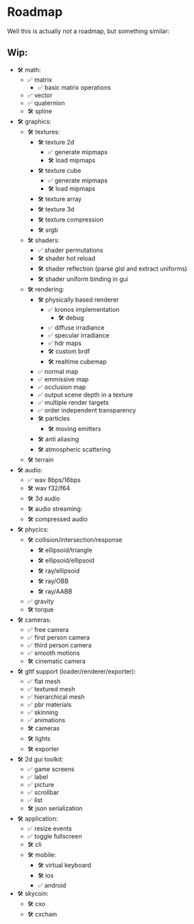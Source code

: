 # Roadmap

Well this is actually not a roadmap, but something similar:

## Wip:

- :hammer_and_wrench: math:
  - :white_check_mark: matrix
    - :white_check_mark: basic matrix operations
  - :white_check_mark: vector
  - :white_check_mark: quaternion
  - :hammer_and_wrench: spline
- :hammer_and_wrench: graphics:
  - :hammer_and_wrench: textures:
    - :hammer_and_wrench: texture 2d
      - :white_check_mark: generate mipmaps
      - :hammer_and_wrench: load mipmaps
    - :hammer_and_wrench: texture cube
      - :white_check_mark: generate mipmaps
      - :hammer_and_wrench: load mipmaps
    - :hammer_and_wrench: texture array
    - :hammer_and_wrench: texture 3d
    - :hammer_and_wrench: texture compression
    - :hammer_and_wrench: srgb
  - :hammer_and_wrench: shaders:
    - :white_check_mark: shader permutations
    - :hammer_and_wrench: shader hot reload
    - :hammer_and_wrench: shader reflection (parse glsl and extract uniforms)
    - :hammer_and_wrench: shader uniform binding in gui
  - :hammer_and_wrench: rendering:
    - :hammer_and_wrench: physically based renderer
      - :white_check_mark: kronos implementation
        - :hammer_and_wrench: debug
      - :white_check_mark: diffuse irradiance
      - :white_check_mark: specular irradiance
      - :white_check_mark: hdr maps
      - :hammer_and_wrench: custom brdf
      - :hammer_and_wrench: realtime cubemap
    - :white_check_mark: normal map
    - :white_check_mark: emmissive map
    - :white_check_mark: occlusion map
    - :white_check_mark: output scene depth in a texture
    - :white_check_mark: multiple render targets
    - :white_check_mark: order independent transparency
    - :hammer_and_wrench: particles
      - :hammer_and_wrench: moving emitters
    - :hammer_and_wrench: anti aliasing
    - :hammer_and_wrench: atmospheric scattering
  - :hammer_and_wrench: terrain
- :hammer_and_wrench: audio:
  - :white_check_mark: wav 8bps/16bps
  - :hammer_and_wrench: wav f32/f64
  - :hammer_and_wrench: 3d audio
  - :hammer_and_wrench: audio streaming:
  - :hammer_and_wrench: compressed audio
- :hammer_and_wrench: phycics:
  - :hammer_and_wrench: collision/intersection/response
    - :hammer_and_wrench: ellipsoid/triangle
    - :hammer_and_wrench: ellipsoid/ellipsoid
    - :hammer_and_wrench: ray/ellipsoid
    - :hammer_and_wrench: ray/OBB
    - :hammer_and_wrench: ray/AABB
  - :white_check_mark: gravity
  - :hammer_and_wrench: torque
- :hammer_and_wrench: cameras:
  - :white_check_mark: free camera
  - :white_check_mark: first person camera
  - :white_check_mark: third person camera
  - :white_check_mark: smooth motions
  - :hammer_and_wrench: cinematic camera
- :hammer_and_wrench: gltf support (loader/renderer/exporter):
  - :white_check_mark: flat mesh
  - :white_check_mark: textured mesh
  - :white_check_mark: hierarchical mesh
  - :white_check_mark: pbr materials
  - :white_check_mark: skinning
  - :white_check_mark: animations
  - :hammer_and_wrench: cameras
  - :hammer_and_wrench: lights
  - :hammer_and_wrench: exporter
- :hammer_and_wrench: 2d gui toolkit:
  - :white_check_mark: game screens
  - :white_check_mark: label
  - :white_check_mark: picture
  - :white_check_mark: scrollbar
  - :white_check_mark: list
  - :hammer_and_wrench: json serialization
- :hammer_and_wrench: application:
  - :white_check_mark: resize events
  - :white_check_mark: toggle fullscreen
  - :hammer_and_wrench: cli
  - :hammer_and_wrench: mobile:
    - :hammer_and_wrench: virtual keyboard
    - :hammer_and_wrench: ios
    - :white_check_mark: android
- :hammer_and_wrench: skycoin:
  - :hammer_and_wrench: cxo
  - :hammer_and_wrench: cxchain